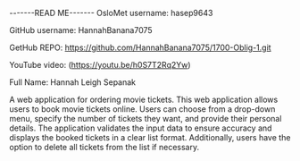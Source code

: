 -------READ ME------- OsloMet username: hasep9643

GitHub username: HannahBanana7075

GetHub REPO: https://github.com/HannahBanana7075/1700-Oblig-1.git

YouTube video: (https://youtu.be/h0S7T2Rq2Yw)

Full Name: Hannah Leigh Sepanak

A web application for ordering movie tickets.
This web application allows users to book movie tickets online.
Users can choose from a drop-down menu, specify the number of tickets they want, and provide their personal details.
The application validates the input data to ensure accuracy and displays the booked tickets in a clear list format.
Additionally, users have the option to delete all tickets from the list if necessary.
